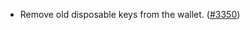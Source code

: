 - Remove old disposable keys from the wallet.
  ([\#3350](https://github.com/anoma/namada/pull/3350))